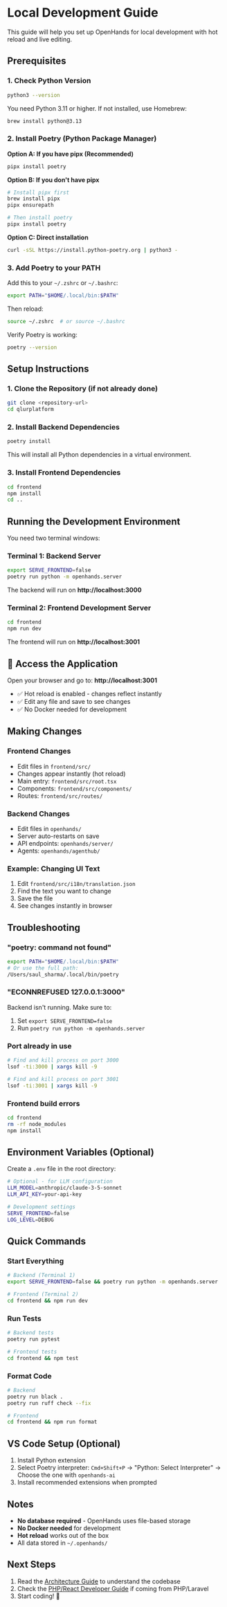 # Local Development Guide

This guide will help you set up OpenHands for local development with hot reload and live editing.

## Prerequisites

### 1. Check Python Version
```bash
python3 --version
```
You need Python 3.11 or higher. If not installed, use Homebrew:
```bash
brew install python@3.13
```

### 2. Install Poetry (Python Package Manager)

**Option A: If you have pipx (Recommended)**
```bash
pipx install poetry
```

**Option B: If you don't have pipx**
```bash
# Install pipx first
brew install pipx
pipx ensurepath

# Then install poetry
pipx install poetry
```

**Option C: Direct installation**
```bash
curl -sSL https://install.python-poetry.org | python3 -
```

### 3. Add Poetry to your PATH
Add this to your `~/.zshrc` or `~/.bashrc`:
```bash
export PATH="$HOME/.local/bin:$PATH"
```

Then reload:
```bash
source ~/.zshrc  # or source ~/.bashrc
```

Verify Poetry is working:
```bash
poetry --version
```

## Setup Instructions

### 1. Clone the Repository (if not already done)
```bash
git clone <repository-url>
cd qlurplatform
```

### 2. Install Backend Dependencies
```bash
poetry install
```
This will install all Python dependencies in a virtual environment.

### 3. Install Frontend Dependencies
```bash
cd frontend
npm install
cd ..
```

## Running the Development Environment

You need two terminal windows:

### Terminal 1: Backend Server
```bash
export SERVE_FRONTEND=false
poetry run python -m openhands.server
```

The backend will run on **http://localhost:3000**

### Terminal 2: Frontend Development Server
```bash
cd frontend
npm run dev
```

The frontend will run on **http://localhost:3001**

## 🎯 Access the Application

Open your browser and go to: **http://localhost:3001**

- ✅ Hot reload is enabled - changes reflect instantly
- ✅ Edit any file and save to see changes
- ✅ No Docker needed for development

## Making Changes

### Frontend Changes
- Edit files in `frontend/src/`
- Changes appear instantly (hot reload)
- Main entry: `frontend/src/root.tsx`
- Components: `frontend/src/components/`
- Routes: `frontend/src/routes/`

### Backend Changes
- Edit files in `openhands/`
- Server auto-restarts on save
- API endpoints: `openhands/server/`
- Agents: `openhands/agenthub/`

### Example: Changing UI Text
1. Edit `frontend/src/i18n/translation.json`
2. Find the text you want to change
3. Save the file
4. See changes instantly in browser

## Troubleshooting

### "poetry: command not found"
```bash
export PATH="$HOME/.local/bin:$PATH"
# Or use the full path: 
/Users/saul_sharma/.local/bin/poetry
```

### "ECONNREFUSED 127.0.0.1:3000"
Backend isn't running. Make sure to:
1. Set `export SERVE_FRONTEND=false`
2. Run `poetry run python -m openhands.server`

### Port already in use
```bash
# Find and kill process on port 3000
lsof -ti:3000 | xargs kill -9

# Find and kill process on port 3001
lsof -ti:3001 | xargs kill -9
```

### Frontend build errors
```bash
cd frontend
rm -rf node_modules
npm install
```

## Environment Variables (Optional)

Create a `.env` file in the root directory:
```bash
# Optional - for LLM configuration
LLM_MODEL=anthropic/claude-3-5-sonnet
LLM_API_KEY=your-api-key

# Development settings
SERVE_FRONTEND=false
LOG_LEVEL=DEBUG
```

## Quick Commands

### Start Everything
```bash
# Backend (Terminal 1)
export SERVE_FRONTEND=false && poetry run python -m openhands.server

# Frontend (Terminal 2)
cd frontend && npm run dev
```

### Run Tests
```bash
# Backend tests
poetry run pytest

# Frontend tests
cd frontend && npm test
```

### Format Code
```bash
# Backend
poetry run black .
poetry run ruff check --fix

# Frontend
cd frontend && npm run format
```

## VS Code Setup (Optional)

1. Install Python extension
2. Select Poetry interpreter: `Cmd+Shift+P` → "Python: Select Interpreter" → Choose the one with `openhands-ai`
3. Install recommended extensions when prompted

## Notes

- **No database required** - OpenHands uses file-based storage
- **No Docker needed** for development
- **Hot reload** works out of the box
- All data stored in `~/.openhands/`

## Next Steps

1. Read the [Architecture Guide](./architecture_guide.md) to understand the codebase
2. Check the [PHP/React Developer Guide](./guide_for_php_react_developers.md) if coming from PHP/Laravel
3. Start coding! 🚀